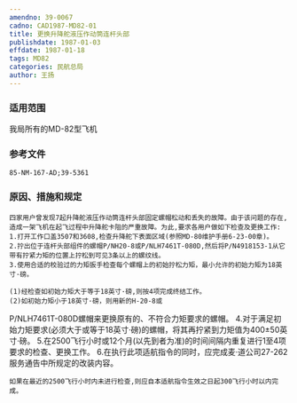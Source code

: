 ```yaml
---
amendno: 39-0067
cadno: CAD1987-MD82-01
title: 更换升降舵液压作动筒连杆头部
publishdate: 1987-01-03
effdate: 1987-01-18
tags: MD82
categories: 民航总局
author: 王扬
---
```


### 适用范围 
我局所有的MD-82型飞机

<!--more-->
### 参考文件
    85-NM-167-AD;39-5361

### 原因、措施和规定 
    四家用户曾发现7起升降舵液压作动筒连杆头部固定螺帽松动和丢失的故障。由于该问题的存在,造成一架飞机在起飞过程中升降舵卡阻的严重故障。为此,要求各用户做如下检查及更换工作: 
    1.打开工作口盖3507和3608,检查升降舵下表面区域(参照MD-80维护手册6-23-00章)。 
    2.拧出位于连杆头部组件的螺帽P/NH20-8或P/NLH7461T-080D,然后将P/N4918153-1从它带有拧紧力矩的位置上拧松到可见3条以上的螺纹线。 
    3.使用合适的校验过的力矩扳手检查每个螺帽上的初始拧松力矩，最小允许的初始力矩为18英寸·磅。 

    (1)经检查如初始力矩大于等于18英寸·磅,则按4项完成终结工作。 
    (2)如初始力矩小于18英寸·磅，则用新的H-20-8或
  
P/NLH7461T-080D螺帽来更换原有的、不符合力矩要求的螺帽。 
    4.对于满足初始力矩要求(必须大于或等于18英寸·磅)的螺帽，将其再拧紧到力矩值为400±50英寸·磅。 
    5.在2500飞行小时或12个月(以先到者为准)的时间间隔内重复进行1至4项要求的检查、更换工作。 
    6.在执行此项适航指令的同时，应完成麦·道公司27-262服务通告中所规定的改装内容。 

    如果在最近的2500飞行小时内未进行检查,则应自本适航指令生效之日起300飞行小时以内完成。
